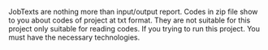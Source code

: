 JobTexts are nothing more than input/output report.
Codes in zip file show to you about codes of project at txt format. They are not suitable for this project only suitable for reading codes. 
If you trying to run this project. You must have the necessary technologies. 
